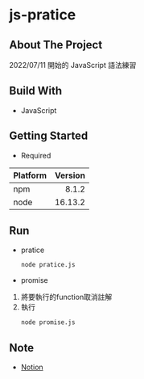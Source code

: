 # js-pratice

## About The Project

2022/07/11 開始的 JavaScript 語法練習

## Build With

-   JavaScript

## Getting Started

-   Required

| Platform | Version |
| :------- | ------: |
| npm      |   8.1.2 |
| node     | 16.13.2 |

## Run

-   pratice
    ```sh
    node pratice.js
    ```

-   promise

  1. 將要執行的function取消註解
  2. 執行
        ```sh
        node promise.js
        ```

## Note

-   [Notion](https://quill-paneer-e66.notion.site/JavaScript-177df20b21b84dd29b0671b9b5cd1fdc)
